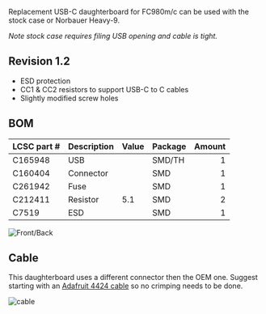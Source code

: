 Replacement USB-C daughterboard for FC980m/c can be used with the stock case or Norbauer Heavy-9.

_Note stock case requires filing USB opening and cable is tight._

## Revision 1.2
- ESD protection 
- CC1 & CC2 resistors to support USB-C to C cables
- Slightly modified screw holes

## BOM

| LCSC part # | Description   | Value | Package  | Amount |
| ----------- | ------------- | ----- | -------- | ------:|
| C165948     | USB           |       | SMD/TH   | 1      |
| C160404     | Connector     |       | SMD      | 1      |
| C261942     | Fuse	        |       | SMD      | 1      |
| C212411     | Resistor      | 5.1   | SMD      | 2      |
| C7519       | ESD           |       | SMD      | 1      |

![Front/Back](https://i.imgur.com/EoYm9La.jpg)

## Cable

This daughterboard uses a different connector then the OEM one. Suggest starting with an [Adafruit 4424 cable](https://www.adafruit.com/product/4424) so no crimping needs to be done. 

![cable](https://i.imgur.com/f8iwrel.jpg)


